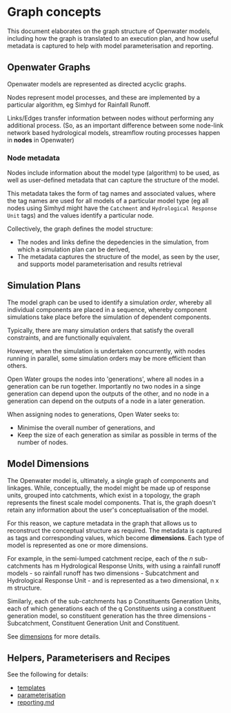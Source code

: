 # Graph concepts

This document elaborates on the graph structure of Openwater models, including how the graph is translated to an execution plan, and how useful metadata is captured to help with model parameterisation and reporting.

## Openwater Graphs

Openwater models are represented as directed acyclic graphs.

Nodes represent model processes, and these are implemented by a particular algorithm, eg Simhyd for Rainfall Runoff.

Links/Edges transfer information between nodes without performing any additional process. (So, as an important difference between some node-link network based hydrological models, streamflow routing processes happen in **nodes** in Openwater)

### Node metadata

Nodes include information about the model type (algorithm) to be used, as well as user-defined metadata that can capture the structure of the model.

This metadata takes the form of tag names and associated values, where the tag names are used for all models of a particular model type (eg all nodes using Simhyd might have the `Catchment` and `Hydrological Response Unit` tags) and the values identify a particular node.


Collectively, the graph defines the model structure:

* The nodes and links define the depedencies in the simulation, from which a simulation plan can be derived,
* The metadata captures the structure of the model, as seen by the user, and supports model parameterisation and results retrieval

## Simulation Plans

The model graph can be used to identify a simulation _order_, whereby all individual components are placed in a sequence, whereby component simulations take place before the simulation of dependent components.

Typically, there are many simulation orders that satisfy the overall constraints, and are functionally equivalent.

However, when the simulation is undertaken concurrently, with nodes running in parallel, some simulation orders may be more efficient than others.

Open Water groups the nodes into 'generations', where all nodes in a generation can be run together. Importantly no two nodes in a singe generation can depend upon the outputs of the other, and no node in a generation can depend on the outputs of a node in a later generation.

When assigning nodes to generations, Open Water seeks to:

* Minimise the overall number of generations, and
* Keep the size of each generation as similar as possible in terms of the number of nodes.



## Model Dimensions

The Openwater model is, ultimately, a single graph of components and linkages. While, conceptually, the model might be made up of response units, grouped into catchments, which exist in a topology, the graph represents the finest scale model components. That is, the graph doesn't retain any information about the user's conceptualisation of the model.

For this reason, we capture metadata in the graph that allows us to reconstruct the conceptual structure as required. The metadata is captured as tags and corresponding values, which become **dimensions**. Each type of model is represented as one or more dimensions.

For example, in the semi-lumped catchment recipe, each of the _n_ sub-catchments has m Hydrological Response Units, with using a rainfall runoff models - so rainfall runoff has two dimensions - Subcatchment and Hydrological Response Unit - and is represented as a two dimensional, n x m structure.

Similarly, each of the sub-catchments has p Constituents Generation Units, each of which generations each of the q Constituents using a constituent generation model, so constituent generation has the three dimensions - Subcatchment, Constituent Generation Unit and Constituent.

See [dimensions](dimensions.md) for  more details.

## Helpers, Parameterisers and Recipes

See the following for details:

* [templates](templates.md)
* [parameterisation](parameterisation.md)
* [reporting.md](reporting.md)
